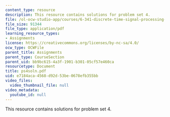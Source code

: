 ```yaml
---
content_type: resource
description: This resource contains solutions for problem set 4.
file: /ol-ocw-studio-app/courses/6-341-discrete-time-signal-processing-fall-2005/e7184aca4568d92d53be0678efb355bb_ps4soln.pdf
file_size: 91344
file_type: application/pdf
learning_resource_types:
- Assignments
license: https://creativecommons.org/licenses/by-nc-sa/4.0/
ocw_type: OCWFile
parent_title: Assignments
parent_type: CourseSection
parent_uid: bb9bc615-4a3f-1901-b301-05cf57e460ca
resourcetype: Document
title: ps4soln.pdf
uid: e7184aca-4568-d92d-53be-0678efb355bb
video_files:
  video_thumbnail_file: null
video_metadata:
  youtube_id: null
---
```

This resource contains solutions for problem set 4.